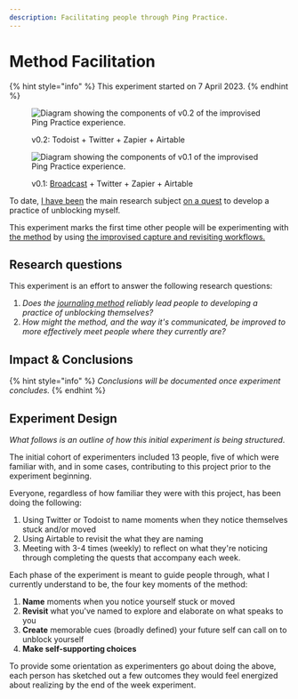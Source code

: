 ```yaml
---
description: Facilitating people through Ping Practice.
---
```


# Method Facilitation

{% hint style="info" %}
This experiment started on 7 April 2023.
{% endhint %}

<div>

<figure><img src="../.gitbook/assets/Screenshot 2024-02-19 at 10.20.16 PM.png" alt="Diagram showing the components of v0.2 of the improvised Ping Practice experience."><figcaption><p>v0.2: Todoist + Twitter + Zapier + Airtable </p></figcaption></figure>

 

<figure><img src="../.gitbook/assets/Screenshot 2024-02-19 at 10.20.03 PM.png" alt="Diagram showing the components of v0.1 of the improvised Ping Practice experience."><figcaption><p>v0.1: <a href="https://apps.apple.com/gb/app/broadcast-just-tweet/id1574084018">Broadcast</a> + Twitter + Zapier + Airtable </p></figcaption></figure>

</div>

To date, [I](../about.md)[ have been](../about.md) the main research subject [on a quest](../needs.md) to develop a practice of unblocking myself.

This experiment marks the first time other people will be experimenting with [the method](../method.md) by using [the improvised capture and revisiting workflows.](drop-journal-v0.1.md)

## Research questions&#x20;

This experiment is an effort to answer the following research questions:

1. _Does the_ [_journaling method_](../method.md) _reliably lead people to developing a practice of unblocking themselves?_
2. _How might the method, and the way it's communicated, be improved to more effectively meet people where they currently are?_

## Impact & Conclusions

{% hint style="info" %}
_Conclusions will be documented once experiment concludes._
{% endhint %}

## Experiment Design

_What follows is an outline of how this initial experiment is being structured_.

The initial cohort of experimenters included 13 people, five of which were familiar with, and in some cases, contributing to this project prior to the experiment beginning.

Everyone, regardless of how familiar they were with this project, has been doing the following:

1. Using Twitter or Todoist to name moments when they notice themselves stuck and/or moved
2. Using Airtable to revisit the what they are naming
3. Meeting with 3-4 times (weekly) to reflect on what they're noticing through completing the quests that accompany each week.

Each phase of the experiment is meant to guide people through, what I currently understand to be, the four key moments of the method:

1. **Name** moments when you notice yourself stuck or moved
2. **Revisit** what you've named to explore and elaborate on what speaks to you
3. **Create** memorable cues (broadly defined) your future self can call on to unblock yourself
4. **Make self-supporting choices**

To provide some orientation as experimenters go about doing the above, each person has sketched out a few outcomes they would feel energized about realizing by the end of the week experiment.

